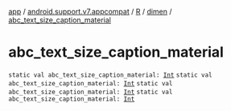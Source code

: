 [app](../../../index.md) / [android.support.v7.appcompat](../../index.md) / [R](../index.md) / [dimen](index.md) / [abc_text_size_caption_material](.)

# abc_text_size_caption_material

`static val abc_text_size_caption_material: `[`Int`](https://kotlinlang.org/api/latest/jvm/stdlib/kotlin/-int/index.html)
`static val abc_text_size_caption_material: `[`Int`](https://kotlinlang.org/api/latest/jvm/stdlib/kotlin/-int/index.html)
`static val abc_text_size_caption_material: `[`Int`](https://kotlinlang.org/api/latest/jvm/stdlib/kotlin/-int/index.html)
`static val abc_text_size_caption_material: `[`Int`](https://kotlinlang.org/api/latest/jvm/stdlib/kotlin/-int/index.html)